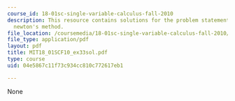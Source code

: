```yaml
---
course_id: 18-01sc-single-variable-calculus-fall-2010
description: This resource contains solutions for the problem statements related to
  newton's method.
file_location: /coursemedia/18-01sc-single-variable-calculus-fall-2010/04e5867c11f73c934cc810c772617eb1_MIT18_01SCF10_ex33sol.pdf
file_type: application/pdf
layout: pdf
title: MIT18_01SCF10_ex33sol.pdf
type: course
uid: 04e5867c11f73c934cc810c772617eb1

---
```

None